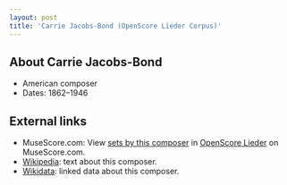 ```yaml
---
layout: post
title: 'Carrie Jacobs-Bond (OpenScore Lieder Corpus)'
---
```


## About Carrie Jacobs-Bond

- American composer
- Dates: 1862–1946

## External links

- MuseScore.com: View [sets by this composer] in [OpenScore Lieder] on MuseScore.com.
- [Wikipedia]: text about this composer.
- [Wikidata]: linked data about this composer.

[Wikipedia]: https://en.wikipedia.org/wiki/Carrie_Jacobs-Bond
[Wikidata]: https://www.wikidata.org/wiki/Q5046241
[sets by this composer]: https://musescore.com/openscore-lieder-corpus/sets?order=title&text=Jacobs-Bond,+Carrie
[OpenScore Lieder]: https://musescore.com/openscore-lieder-corpus

